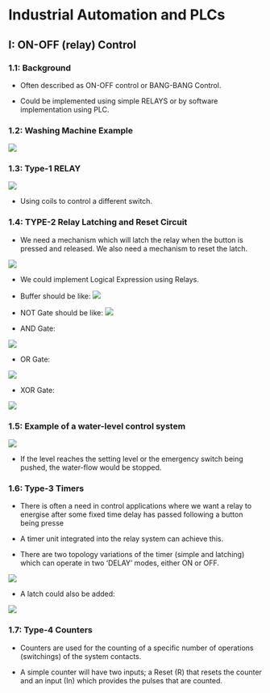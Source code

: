 # Industrial Automation and PLCs 

## I: ON-OFF (relay) Control 

### 1.1: Background 

- Often described as ON-OFF control or BANG-BANG Control.

- Could be implemented using simple RELAYS or by software implementation using PLC.

### 1.2: Washing Machine Example 

![](image/2023-09-25-10-21-21.png)

### 1.3: Type-1 RELAY 

![](image/2023-09-25-10-22-59.png)

- Using coils to control a different switch.

### 1.4: TYPE-2 Relay Latching and Reset Circuit 

- We need a mechanism which will latch the relay when
the button is pressed and released. We also need a mechanism to reset the latch.

![](image/2023-09-25-10-25-54.png)

- We could implement Logical Expression using Relays. 

- Buffer should be like:
![](image/2023-09-25-10-29-11.png)

- NOT Gate should be like:
![](image/2023-09-25-10-29-32.png)

- AND Gate:

![](image/2023-09-25-10-30-02.png)

- OR Gate:

![](image/2023-09-25-10-30-30.png)

- XOR Gate:

![](image/2023-09-25-10-36-41.png)

### 1.5: Example of a water-level control system 

![](image/2023-09-25-10-46-58.png)

- If the level reaches the setting level or the emergency switch being pushed, the water-flow would be stopped.


### 1.6: Type-3 Timers 

- There is often a need in control applications where we want a relay to energise
after some fixed time delay has passed following a button being presse

- A timer unit integrated into the relay system can achieve this.

- There are two topology variations of the timer (simple and latching) which can operate in two ‘DELAY’ modes, either ON or OFF. 

![](image/2023-09-25-10-56-01.png)

- A latch could also be added:

![](image/2023-09-25-10-56-51.png)


### 1.7: Type-4 Counters 

- Counters are used for the counting of a specific number of operations (switchings) of the system contacts.

- A simple counter will have two inputs; a Reset (R) that resets the counter and an input (In) which provides the pulses that are counted.


